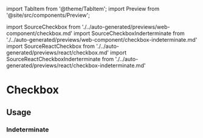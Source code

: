 import TabItem from '@theme/TabItem';
import Preview from '@site/src/components/Preview';

import SourceCheckbox from './../auto-generated/previews/web-component/checkbox.md'
import SourceCheckboxInderterminate from './../auto-generated/previews/web-component/checkbox-indeterminate.md'
import SourceReactCheckbox from './../auto-generated/previews/react/checkbox.md'
import SourceReactCheckboxInderterminate from './../auto-generated/previews/react/checkbox-indeterminate.md'

# Checkbox

## Usage

<Preview name="checkbox" height="8rem">
  <TabItem value="javascript">
    <SourceCheckbox />
  </TabItem>
  <TabItem value="react">
    <SourceReactCheckbox />
  </TabItem>
</Preview>

### Indeterminate

<Preview name="checkbox-indeterminate" height="8rem">
  <TabItem value="javascript">
    <SourceCheckboxInderterminate />
  </TabItem>
  <TabItem value="react">
    <SourceReactCheckboxInderterminate />
  </TabItem>
</Preview>
